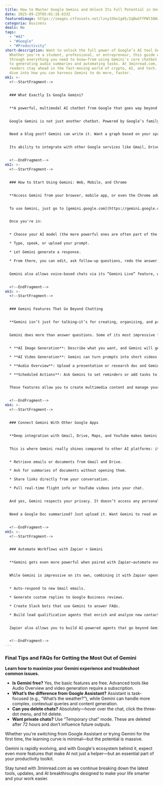 ```yaml
---
title: How to Master Google Gemini and Unlock Its Full Potential in Under 15 Minutes
date: 2025-09-23T05:01:18.633Z
featuredimage: https://images.ctfassets.net/lzny33ho1g45/2qBwGffPWl58WzSqxqeXax/8ebd7d79df74993d4473af62d01f97a2/Google_Bard.jpg?fm=avif&q=31&fit=thumb&w=1520&h=760
categoria: Business
deals: No
tags:
  - "#AI"
  - "#Google"
  - "#Productivity"
short-description: Want to unlock the full power of Google’s AI tool Gemini?
  Whether you're a student, professional, or entrepreneur, this guide walks you
  through everything you need to know—from using Gemini's core chatbot features
  to generating audio summaries and automating tasks. At 3minread.com, we help
  readers stay ahead in the fast-moving world of crypto, AI, and tech. Let’s
  dive into how you can harness Gemini to do more, faster.
mk1: >-
  <!--StartFragment-->


  ### What Exactly Is Google Gemini?


  **A powerful, multimodal AI chatbot from Google that goes way beyond simple text replies.**


  Google Gemini is not just another chatbot. Powered by Google’s family of advanced AI models, it’s capable of understanding and generating not just text—but also images, audio, video, and even code. This makes it a versatile assistant that you can use for just about anything.


  Need a blog post? Gemini can write it. Want a graph based on your spreadsheet? Gemini will visualize it. Looking for insights from a document buried in your Google Drive? Gemini can find it, read it, and summarize it for you—all from a single chat window.


  Its ability to integrate with other Google services like Gmail, Drive, Calendar, and Maps makes it a productivity powerhouse. Unlike ChatGPT, which requires plugins or third-party tools to access your data, Gemini connects natively—saving you time and hassle.


  <!--EndFragment-->
mk2: >-
  <!--StartFragment-->


  ### How to Start Using Gemini: Web, Mobile, and Chrome


  **Access Gemini from your browser, mobile app, or even the Chrome address bar—effortless entry points for everyone.**


  To use Gemini, just go to [gemini.google.com](https://gemini.google.com) and sign in with your Google account. On mobile, download the Gemini app from the Play Store or App Store. If you're in Chrome, type `@gemini` into your address bar to activate Gemini directly.


  Once you're in:


  * Choose your AI model (the more powerful ones are often part of the paid tier).

  * Type, speak, or upload your prompt.

  * Let Gemini generate a response.

  * From there, you can edit, ask follow-up questions, redo the answer, share it, copy it, or fact-check it.


  Gemini also allows voice-based chats via its “Gemini Live” feature, which is available on mobile and makes interacting with the chatbot feel more like a real-time conversation.


  <!--EndFragment-->
mk3: >-
  <!--StartFragment-->


  ### Gemini Features That Go Beyond Chatting


  **Gemini isn’t just for talking—it’s for creating, organizing, and producing in multiple formats.**


  Gemini does more than answer questions. Some of its most impressive features include:


  * **AI Image Generation**: Describe what you want, and Gemini will generate it using Gemini 2.5 Flash. Want a mushroom watering flowers? Done.

  * **AI Video Generation**: Gemini can turn prompts into short videos using Google’s Veo 3 model. Upload a reference image for better accuracy.

  * **Audio Overview**: Upload a presentation or research doc and Gemini will generate a podcast-style audio summary—perfect for listening on the go.

  * **Scheduled Actions**: Ask Gemini to set reminders or add tasks to your Google Calendar or Google Tasks—great for automating recurring tasks.


  These features allow you to create multimedia content and manage your time more effectively without needing separate tools for each task.


  <!--EndFragment-->
mk4: >-
  <!--StartFragment-->


  ### Connect Gemini With Other Google Apps


  **Deep integration with Gmail, Drive, Maps, and YouTube makes Gemini your all-in-one digital assistant.**


  This is where Gemini really shines compared to other AI platforms: its seamless Google integration. By using the `@` symbol followed by an app name (e.g., `@gmail`, `@drive`), you can:


  * Retrieve emails or documents from Gmail and Drive.

  * Ask for summaries of documents without opening them.

  * Share links directly from your conversation.

  * Pull real-time flight info or YouTube videos into your chat.


  And yes, Gemini respects your privacy. It doesn’t access any personal data unless you explicitly allow it to.


  Need a Google Doc summarized? Just upload it. Want Gemini to read an email thread and create a task list? Ask it. You’ll get links and content directly in your chat window—fast and accurate.


  <!--EndFragment-->
mk5: >-
  <!--StartFragment-->


  ### Automate Workflows with Zapier + Gemini


  **Gemini gets even more powerful when paired with Zapier—automate everything from lead qualification to customer support.**


  While Gemini is impressive on its own, combining it with Zapier opens up automation capabilities across thousands of apps. Using Zapier’s Google AI Studio integration, you can create workflows like:


  * Auto-respond to new Gmail emails.

  * Generate custom replies to Google Business reviews.

  * Create Slack bots that use Gemini to answer FAQs.

  * Build lead qualification agents that enrich and analyze new contacts automatically.


  Zapier also allows you to build AI-powered agents that go beyond Gemini’s native abilities—like daily reports, CRM updates, or social media post generation. This makes Gemini a serious tool for entrepreneurs, marketers, and teams looking to cut down on manual work.


  <!--EndFragment-->
---
```

<!--StartFragment-->

### Final Tips and FAQs for Getting the Most Out of Gemini

**Learn how to maximize your Gemini experience and troubleshoot common issues.**

* **Is Gemini free?** Yes, the basic features are free. Advanced tools like Audio Overview and video generation require a subscription.
* **What’s the difference from Google Assistant?** Assistant is task-focused (e.g., “What’s the weather?”), while Gemini can handle more complex, contextual queries and content generation.
* **Can you delete chats?** Absolutely—hover over the chat, click the three-dot menu, and hit delete.
* **Want private chats?** Use “Temporary chat” mode. These are deleted after 72 hours and don’t influence future outputs.

Whether you're switching from Google Assistant or trying Gemini for the first time, the learning curve is minimal—but the potential is massive.

Gemini is rapidly evolving, and with Google's ecosystem behind it, expect even more features that make AI not just a helper—but an essential part of your productivity toolkit.

Stay tuned with 3minread.com as we continue breaking down the latest tools, updates, and AI breakthroughs designed to make your life smarter and your work easier.

<!--EndFragment-->
